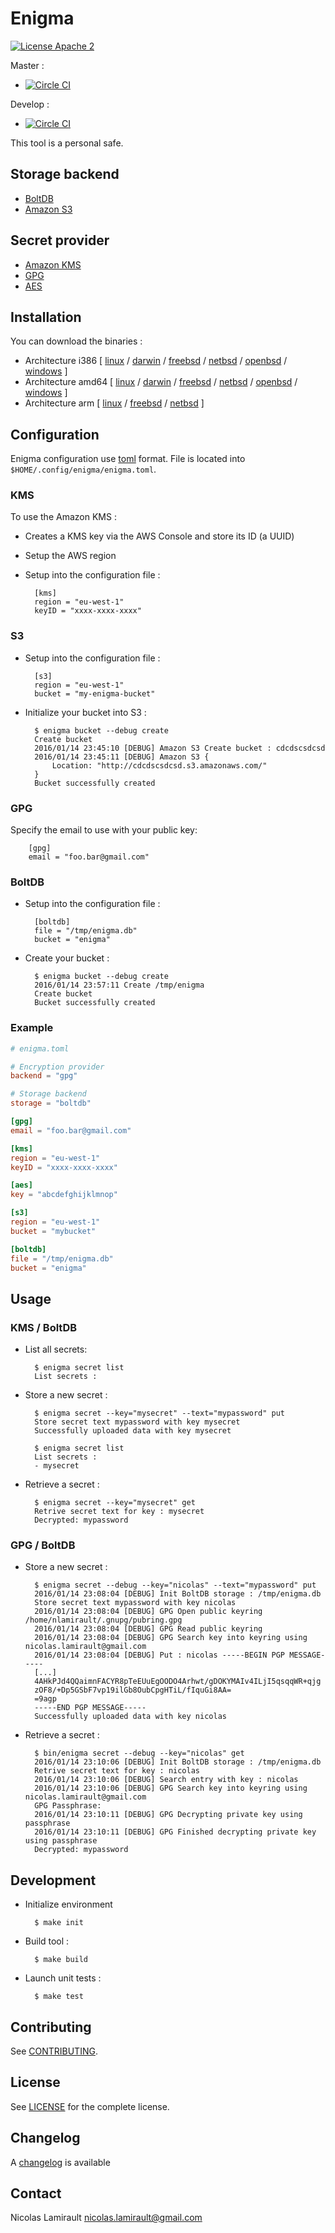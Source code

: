 # Enigma

[![License Apache 2][badge-license]](LICENSE)

Master :
* [![Circle CI](https://circleci.com/gh/nlamirault/enigma/tree/master.svg?style=svg)](https://circleci.com/gh/nlamirault/enigma/tree/master)

Develop :
* [![Circle CI](https://circleci.com/gh/nlamirault/enigma/tree/develop.svg?style=svg)](https://circleci.com/gh/nlamirault/enigma/tree/develop)


This tool is a personal safe.

## Storage backend

- [BoltDB][]
- [Amazon S3][]


## Secret provider
- [Amazon KMS][]
- [GPG][]
- [AES][]


## Installation

You can download the binaries :

* Architecture i386 [ [linux](https://bintray.com/artifact/download/nlamirault/oss/enigma_linux_386) / [darwin](https://bintray.com/artifact/download/nlamirault/oss/enigma_darwin_386) / [freebsd](https://bintray.com/artifact/download/nlamirault/oss/enigma_freebsd_386) / [netbsd](https://bintray.com/artifact/download/nlamirault/oss/enigma_netbsd_386) / [openbsd](https://bintray.com/artifact/download/nlamirault/oss/enigma_openbsd_386) / [windows](https://bintray.com/artifact/download/nlamirault/oss/enigma_windows_386.exe) ]
* Architecture amd64 [ [linux](https://bintray.com/artifact/download/nlamirault/oss/enigma_linux_amd64) / [darwin](https://bintray.com/artifact/download/nlamirault/oss/enigma_darwin_amd64) / [freebsd](https://bintray.com/artifact/download/nlamirault/oss/enigma_freebsd_amd64) / [netbsd](https://bintray.com/artifact/download/nlamirault/oss/enigma_netbsd_amd64) / [openbsd](https://bintray.com/artifact/download/nlamirault/oss/enigma_openbsd_amd64) / [windows](https://bintray.com/artifact/download/nlamirault/oss/enigma_windows_amd64.exe) ]
* Architecture arm [ [linux](https://bintray.com/artifact/download/nlamirault/oss/enigma_linux_arm) / [freebsd](https://bintray.com/artifact/download/nlamirault/oss/enigma_freebsd_arm) / [netbsd](https://bintray.com/artifact/download/nlamirault/oss/enigma_netbsd_arm) ]



## Configuration

Enigma configuration use [toml][] format. File is located into `$HOME/.config/enigma/enigma.toml`.

### KMS

To use the Amazon KMS :

* Creates a KMS key via the AWS Console and store its ID (a UUID)
* Setup the AWS region

* Setup into the configuration file :

        [kms]
        region = "eu-west-1"
        keyID = "xxxx-xxxx-xxxx"

### S3

* Setup into the configuration file :

        [s3]
        region = "eu-west-1"
        bucket = "my-enigma-bucket"

* Initialize your bucket into S3 :

        $ enigma bucket --debug create
        Create bucket
        2016/01/14 23:45:10 [DEBUG] Amazon S3 Create bucket : cdcdscsdcsd
        2016/01/14 23:45:11 [DEBUG] Amazon S3 {
            Location: "http://cdcdscsdcsd.s3.amazonaws.com/"
        }
        Bucket successfully created


### GPG

Specify the email to use with your public key:

        [gpg]
        email = "foo.bar@gmail.com"

### BoltDB

* Setup into the configuration file :

        [boltdb]
        file = "/tmp/enigma.db"
        bucket = "enigma"

* Create your bucket :

        $ enigma bucket --debug create
        2016/01/14 23:57:11 Create /tmp/enigma
        Create bucket
        Bucket successfully created


### Example

```toml
# enigma.toml

# Encryption provider
backend = "gpg"

# Storage backend
storage = "boltdb"

[gpg]
email = "foo.bar@gmail.com"

[kms]
region = "eu-west-1"
keyID = "xxxx-xxxx-xxxx"

[aes]
key = "abcdefghijklmnop"

[s3]
region = "eu-west-1"
bucket = "mybucket"

[boltdb]
file = "/tmp/enigma.db"
bucket = "enigma"

```

## Usage

### KMS / BoltDB

* List all secrets:

        $ enigma secret list
        List secrets :

* Store a new secret :

        $ enigma secret --key="mysecret" --text="mypassword" put
        Store secret text mypassword with key mysecret
        Successfully uploaded data with key mysecret

        $ enigma secret list
        List secrets :
        - mysecret

* Retrieve a secret :

        $ enigma secret --key="mysecret" get
        Retrive secret text for key : mysecret
        Decrypted: mypassword


### GPG / BoltDB

* Store a new secret :

        $ enigma secret --debug --key="nicolas" --text="mypassword" put
        2016/01/14 23:08:04 [DEBUG] Init BoltDB storage : /tmp/enigma.db
        Store secret text mypassword with key nicolas
        2016/01/14 23:08:04 [DEBUG] GPG Open public keyring /home/nlamirault/.gnupg/pubring.gpg
        2016/01/14 23:08:04 [DEBUG] GPG Read public keyring
        2016/01/14 23:08:04 [DEBUG] GPG Search key into keyring using nicolas.lamirault@gmail.com
        2016/01/14 23:08:04 [DEBUG] Put : nicolas -----BEGIN PGP MESSAGE-----
        [...]
        4AHkPJd4QQaimnFACYR8pTeEUuEgOODO4Arhwt/gDOKYMAIv4ILjI5qsqqWR+qjg
        zOF8/+Dp5GSbF7vp19ilGb8OubCpgHTiL/fIquGi8AA=
        =9agp
        -----END PGP MESSAGE-----
        Successfully uploaded data with key nicolas

* Retrieve a secret :

        $ bin/enigma secret --debug --key="nicolas" get
        2016/01/14 23:10:06 [DEBUG] Init BoltDB storage : /tmp/enigma.db
        Retrive secret text for key : nicolas
        2016/01/14 23:10:06 [DEBUG] Search entry with key : nicolas
        2016/01/14 23:10:06 [DEBUG] GPG Search key into keyring using nicolas.lamirault@gmail.com
        GPG Passphrase:
        2016/01/14 23:10:11 [DEBUG] GPG Decrypting private key using passphrase
        2016/01/14 23:10:11 [DEBUG] GPG Finished decrypting private key using passphrase
        Decrypted: mypassword



## Development

* Initialize environment

        $ make init

* Build tool :

        $ make build

* Launch unit tests :

        $ make test

## Contributing

See [CONTRIBUTING](CONTRIBUTING.md).


## License

See [LICENSE](LICENSE) for the complete license.


## Changelog

A [changelog](ChangeLog.md) is available


## Contact

Nicolas Lamirault <nicolas.lamirault@gmail.com>


[badge-license]: https://img.shields.io/badge/license-Apache2-green.svg?style=flat

[BoltDB]: https://github.com/boltdb/bolt

[Amazon S3]:https://aws.amazon.com/s3/
[Google Cloud Storage]: https://cloud.google.com/storage/

[Amazon KMS]: https://aws.amazon.com/kms/
[GPG]: https://www.gnupg.org/
[AES]: https://en.wikipedia.org/wiki/Advanced_Encryption_Standard


[toml]: https://github.com/toml-lang/toml
